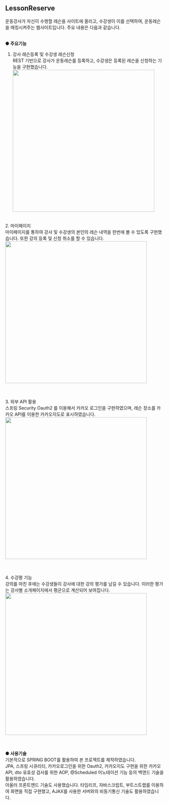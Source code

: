 <h2>LessonReserve</h2>
운동강사가 자신이 수행할 레슨을 사이트에 올리고, 수강생이 이를 선택하여, 운동레슨을 매칭시켜주는 웹사이트입니다. 주요 내용은 다음과 같습니다. <br><br>

**● 주요기능**

1. 강사 레슨등록 및 수강생 레슨신청<br>
REST 기반으로 강사가 운동레슨를 등록하고, 수강생은 등록된 레슨을 신청하는 기능을 구현했습니다.<br>
<img src="https://github.com/billups1/lessonReserve/assets/123869397/993b4f4f-4fe7-4100-9ad7-b4e68d9b71a7" height="450px"></img>

<br>
2. 마이페이지<br>
마이페이지를 통하여 강사 및 수강생의 본인의 레슨 내역을 한번에 볼 수 있도록 구현했습니다. 또한 강의 등록 및 신청 취소를 할 수 있습니다.<br>
<img src="https://github.com/billups1/lessonReserve/assets/123869397/4437a3f5-74eb-4160-96b4-c6cd467ecc31" height="450px"></img>

<br><br>
3. 외부 API 활용<br>
스프링 Security Oauth2 를 이용해서 카카오 로그인을 구현하였으며, 레슨 장소를 카카오 API를 이용한 카카오지도로 표시하였습니다.<br>
<img src="https://github.com/billups1/lessonReserve/assets/123869397/0a7c5586-4ebf-4fea-b8b7-d0295d1ab89c" height="450px"></img>

<br><br>
4. 수강평 기능<br>
강의를 마친 후에는 수강생들이 강사에 대한 강의 평가를 남길 수 있습니다. 이러한 평가는 강사별 소개페이지에서 평균으로 계산되어 보여집니다.<br>
<img src="https://github.com/billups1/lessonReserve/assets/123869397/a5904c88-4dff-40ad-806f-2224b6d125fc" height="450px"></img>


<br><br>
**● 사용기술**<br>
기본적으로 SPRING BOOT를 활용하여 본 프로젝트를 제작하였습니다.<br>
JPA, 스프링 시큐리티, 카카오로그인을 위한 Oauth2, 카카오지도 구현을 위한 카카오 API, dto 유효성 검사를 위한 AOP, @Scheduled 어노테이션 기능 등의 백엔드 기술을 활용하였습니다.<br>
아울러 프론트엔드 기술도 사용했습니다. 타임리프, 자바스크립트, 부트스트랩를 이용하여 화면을 직접 구현했고, AJAX를 사용한 서버와의 비동기통신 기술도 활용하였습니다.
